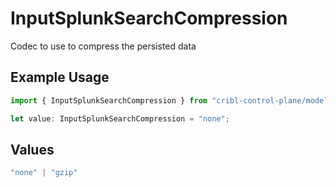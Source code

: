 # InputSplunkSearchCompression

Codec to use to compress the persisted data

## Example Usage

```typescript
import { InputSplunkSearchCompression } from "cribl-control-plane/models";

let value: InputSplunkSearchCompression = "none";
```

## Values

```typescript
"none" | "gzip"
```